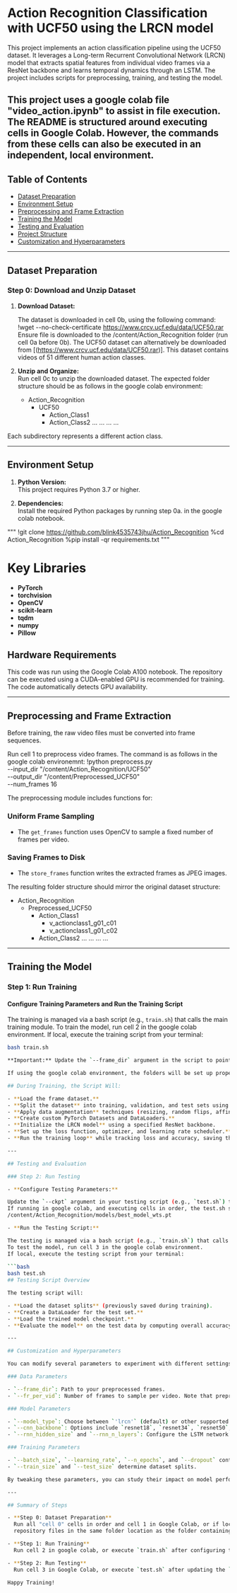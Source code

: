 # Action Recognition Classification with UCF50 using the LRCN model

This project implements an action classification pipeline using the UCF50 dataset. It leverages a Long-term Recurrent Convolutional Network (LRCN) model that extracts spatial features from individual video frames via a ResNet backbone and learns temporal dynamics through an LSTM. The project includes scripts for preprocessing, training, and testing the model.

This project uses a google colab file "video_action.ipynb" to assist in file execution. The README is structured around executing cells in Google Colab. However, the commands from these cells can also be executed in an independent, local environment.
---

## Table of Contents

- [Dataset Preparation](#dataset-preparation)
- [Environment Setup](#environment-setup)
- [Preprocessing and Frame Extraction](#preprocessing-and-frame-extraction)
- [Training the Model](#training-the-model)
- [Testing and Evaluation](#testing-and-evaluation)
- [Project Structure](#project-structure)
- [Customization and Hyperparameters](#customization-and-hyperparameters)

---

## Dataset Preparation

### Step 0: Download and Unzip Dataset

1. **Download Dataset:**  

   The dataset is downloaded in cell 0b, using the following command:
   !wget --no-check-certificate https://www.crcv.ucf.edu/data/UCF50.rar
   Ensure file is downloaded to the /content/Action_Recognition folder (run cell 0a before 0b).
   The UCF50 dataset can alternatively be downloaded from [(https://www.crcv.ucf.edu/data/UCF50.rar)].
   This dataset contains videos of 51 different human action classes.

3. **Unzip and Organize:**  
   Run cell 0c to unzip the downloaded dataset.
   The expected folder structure should be as follows in the google colab environment:

   - Action_Recognition
        - UCF50
            - Action_Class1
            - Action_Class2
            ... ... ... ...

Each subdirectory represents a different action class.

---

## Environment Setup

1. **Python Version:**  
This project requires Python 3.7 or higher.

2. **Dependencies:**  
Install the required Python packages by running step 0a. in the google colab notebook.

"""
!git clone https://github.com/blink4535743jhu/Action_Recognition
%cd Action_Recognition
%pip install -qr requirements.txt
"""

# Key Libraries

- **PyTorch**
- **torchvision**
- **OpenCV**
- **scikit-learn**
- **tqdm**
- **numpy**
- **Pillow**

## Hardware Requirements

This code was run using the Google Colab A100 notebook.
The repository can be executed using a CUDA-enabled GPU is recommended for training. 
The code automatically detects GPU availability.
 
---

## Preprocessing and Frame Extraction
Before training, the raw video files must be converted into frame sequences. 

Run cell 1 to preprocess video frames. The command is as follows in the google colab environemnt:
!python preprocess.py \
  --input_dir "/content/Action_Recognition/UCF50" \
  --output_dir "/content/Preprocessed_UCF50" \
  --num_frames 16
  
The preprocessing module includes functions for:

### Uniform Frame Sampling

- The `get_frames` function uses OpenCV to sample a fixed number of frames per video.

### Saving Frames to Disk

- The `store_frames` function writes the extracted frames as JPEG images.

The resulting folder structure should mirror the original dataset structure:

   - Action_Recognition
        - Preprocessed_UCF50
            - Action_Class1
                 - v_actionclass1_g01_c01
                 - v_actionclass1_g01_c02
            - Action_Class2
            ... ... ... ...

---

## Training the Model

### Step 1: Run Training

#### Configure Training Parameters and Run the Training Script

The training is managed via a bash script (e.g., `train.sh`) that calls the main training module.
To train the model, run cell 2 in the google colab environment. 
If local, execute the training script from your terminal:

```bash
bash train.sh

**Important:** Update the `--frame_dir` argument in the script to point to the directory where your preprocessed frame data is stored. You can also adjust other parameters (e.g., number of frames per video, batch size, learning rate) to see how they affect the experiment.

If using the google colab environment, the folders will be set up properly to link to /content/Action_Recognition/Preprocessed_UCF50.

## During Training, the Script Will:

- **Load the frame dataset.**
- **Split the dataset** into training, validation, and test sets using stratified sampling.
- **Apply data augmentation** techniques (resizing, random flips, affine transformations).
- **Create custom PyTorch Datasets and DataLoaders.**
- **Initialize the LRCN model** using a specified ResNet backbone.
- **Set up the loss function, optimizer, and learning rate scheduler.**
- **Run the training loop** while tracking loss and accuracy, saving the best model weights.

---

## Testing and Evaluation

### Step 2: Run Testing

- **Configure Testing Parameters:**  

Update the `--ckpt` argument in your testing script (e.g., `test.sh`) to point to the saved best model weights generated during training.
If running in google colab, and executing cells in order, the test.sh script will seamlessly link to the weights directory, as shown below:
/content/Action_Recognition/models/best_model_wts.pt

- **Run the Testing Script:**

The testing is managed via a bash script (e.g., `train.sh`) that calls the main testing module.
To test the model, run cell 3 in the google colab environment. 
If local, execute the testing script from your terminal:
  
```bash
bash test.sh
## Testing Script Overview

The testing script will:

- **Load the dataset splits** (previously saved during training).
- **Create a DataLoader for the test set.**
- **Load the trained model checkpoint.**
- **Evaluate the model** on the test data by computing overall accuracy, generating classification reports, and optionally producing confusion matrices.

---

## Customization and Hyperparameters

You can modify several parameters to experiment with different settings:

### Data Parameters

- `--frame_dir`: Path to your preprocessed frames.
- `--fr_per_vid`: Number of frames to sample per video. Note that preprocessing in google colab cell 1 is set to "16" frames per preprocessed clip.

### Model Parameters

- `--model_type`: Choose between `'lrcn'` (default) or other supported models.
- `--cnn_backbone`: Options include `resnet18`, `resnet34`, `resnet50`, `resnet101`, or `resnet152`.
- `--rnn_hidden_size` and `--rnn_n_layers`: Configure the LSTM network.

### Training Parameters

- `--batch_size`, `--learning_rate`, `--n_epochs`, and `--dropout` control the training dynamics.
- `--train_size` and `--test_size` determine dataset splits.

By tweaking these parameters, you can study their impact on model performance and experiment with different network configurations.

---

## Summary of Steps

- **Step 0: Dataset Preparation**  
  Run all "cell 0" cells in order and cell 1 in Google Colab, or if local: download, unzip, and organize the UCF50 dataset into subdirectories by action class, with
  repository files in the same folder location as the folder containing all UCF50 clips.

- **Step 1: Run Training**  
  Run cell 2 in google colab, or execute `train.sh` after configuring the `--frame_dir` and other hyperparameters to train the model.

- **Step 2: Run Testing**  
  Run cell 3 in Google Colab, or execute `test.sh` after updating the `--ckpt` argument to point to the best model checkpoint to evaluate the model.

Happy Training!
